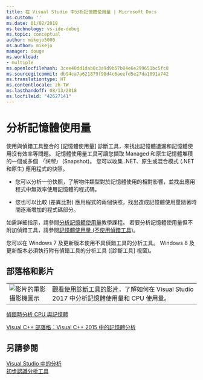 ```yaml
---
title: 在 Visual Studio 中分析記憶體使用量 | Microsoft Docs
ms.custom: ''
ms.date: 01/02/2018
ms.technology: vs-ide-debug
ms.topic: conceptual
author: mikejo5000
ms.author: mikejo
manager: douge
ms.workload:
- multiple
ms.openlocfilehash: 3cee40dd1dab8c3a9d9b57b84e6e299651bc5fc8
ms.sourcegitcommit: db94ca7a621879f98d4c6aeefd5e27da1091a742
ms.translationtype: HT
ms.contentlocale: zh-TW
ms.lasthandoff: 08/13/2018
ms.locfileid: "42627141"
---
```

# <a name="analyze-memory-usage"></a>分析記憶體使用量
使用與偵錯工具整合的 [記憶體使用量] 診斷工具，來找出記憶體遺漏和記憶體使用沒有效率等問題。 記憶體使用量工具可讓您擷取 Managed 和原生記憶體堆積的一個或多個 *「快照」* (Snapshot)。 您可以收集 .NET、原生或混合模式 (.NET 和原生) 應用程式的快照。  
  
-   您可以分析一份快照，了解物件類型對於記憶體使用的相對影響，並找出應用程式中無效率使用記憶體的程式碼。  
  
-   您也可以比較 (差異比對) 應用程式的兩個快照，找出造成記憶體使用量隨著時間逐漸增加的程式碼部分。  

如需詳細指示，請參閱[分析記憶體使用量](../profiling/memory-usage.md)教學課程。 若要分析記憶體使用量但不附加偵錯工具，請參閱[記憶體使用量 (不使用偵錯工具)](memory-usage-without-debugging2.md)。

您可以在 Windows 7 及更新版本使用不具偵錯工具的分析工具。 Windows 8 及更新版本必須執行附有偵錯工具的分析工具 ([診斷工具] 視窗)。
  
## <a name="blogs-and-videos"></a>部落格和影片  

|         |         |
|---------|---------|
|  ![影片的電影攝影機圖示](../install/media/video-icon.png "觀看影片")  |    [觀看使用診斷工具的影片](https://mva.microsoft.com/en-US/training-courses-embed/getting-started-with-visual-studio-2017-17798/Profiling-with-Diagnostics-Tools-in-Visual-Studio-2017-daHnzMD6D_9211787171)，了解如何在 Visual Studio 2017 中分析記憶體使用量和 CPU 使用量。 |

 [偵錯時分析 CPU 與記憶體](https://blogs.msdn.microsoft.com/visualstudio/2016/02/15/analyze-cpu-memory-while-debugging/)  
  
 [Visual C++ 部落格：Visual C++ 2015 中的記憶體分析](https://blogs.msdn.microsoft.com/vcblog/2015/10/21/memory-profiling-in-visual-c-2015/)  

## <a name="see-also"></a>另請參閱
 [Visual Studio 中的分析](../profiling/index.md)  
 [初步認識分析工具](../profiling/profiling-feature-tour.md)